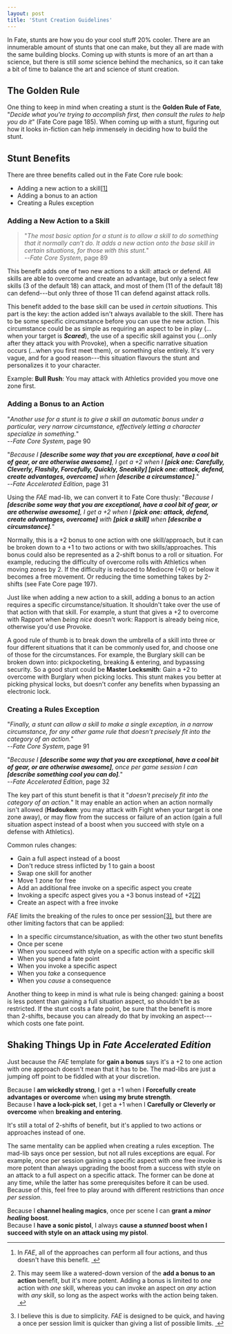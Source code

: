 ```yaml
---
layout: post
title: 'Stunt Creation Guidelines'
---
```


In Fate, stunts are how you do your cool stuff 20% cooler. There are an innumerable amount of stunts that one can make, but they all are made with the same building blocks. Coming up with stunts is more of an art than a science, but there is still *some* science behind the mechanics, so it can take a bit of time to balance the art and science of stunt creation.

<!--more-->

## The Golden Rule
One thing to keep in mind when creating a stunt is the **Golden Rule of Fate**, "*Decide what you're trying to accomplish first, then consult the rules to help you do it*" (Fate Core page 185). When coming up with a stunt, figuring out how it looks in-fiction can help immensely in deciding how to build the stunt.


## Stunt Benefits
There are three benefits called out in the Fate Core rule book:

* Adding a new action to a skill<a href="#fn:1" id="fnref:1" title="see footnote" class="footnote">[1]</a>
* Adding a bonus to an action
* Creating a Rules exception

### Adding a New Action to a Skill
>"*The most basic option for a stunt is to allow a skill to do something that it normally can’t do. It adds a new action onto the base skill in certain situations, for those with this stunt.*"  
--*Fate Core System*, page 89

This benefit adds one of two new actions to a skill: attack or defend. All skills are able to overcome and create an advantage, but only a select few skills (3 of the default 18) can attack, and most of them (11 of the default 18) can defend---but only three of those 11 can defend against attack rolls.

This benefit added to the base skill can be used *in certain situations*. This part is the key: the action added isn't always available to the skill. There has to be some specific circumstance before you can use the new action. This circumstance could be as simple as requiring an aspect to be in play (…when your target is ***Scared***), the use of a specific skill against you (…only after they attack you with Provoke), when a specific narrative situation occurs (…when you first meet them), or something else entirely. It's very vague, and for a good reason---this situation flavours the stunt and personalizes it to your character.

Example: **Bull Rush**: You may attack with Athletics provided you move one zone first.

### Adding a Bonus to an Action
"*Another use for a stunt is to give a skill an automatic bonus under a particular, very narrow circumstance, effectively letting a character specialize in something.*"  
--*Fate Core System*, page 90

"*Because I **[describe some way that you are exceptional, have a cool bit of gear, or are otherwise awesome]**, I get a +2 when I **[pick one: Carefully, Cleverly, Flashily, Forcefully, Quickly, Sneakily] [pick one: attack, defend, create advantages, overcome]** when **[describe a circumstance]**.*"  
--*Fate Accelerated Edition*, page 31

Using the *FAE* mad-lib, we can convert it to Fate Core thusly:  "*Because I **[describe some way that you are exceptional, have a cool bit of gear, or are otherwise awesome]**, I get a +2 when I **[pick one: attack, defend, create advantages, overcome]** with **[pick a skill]** when **[describe a circumstance]**.*"

Normally, this is a +2 bonus to one action with one skill/approach, but it can be broken down to a +1 to two actions or with two skills/approaches. This bonus could also be represented as a 2-shift bonus to a roll or situation. For example, reducing the difficulty of overcome rolls with Athletics when moving zones by 2. If the difficulty is reduced to Mediocre (+0) or below it becomes a free movement. Or reducing the time something takes by 2-shifts (see Fate Core page 197).

Just like when adding a new action to a skill, adding a bonus to an action requires a specific circumstance/situation. It shouldn't take over the use of that action with that skill. For example, a stunt that gives a +2 to overcome with Rapport when *being nice* doesn't work: Rapport is already being nice, otherwise you'd use Provoke.

A good rule of thumb is to break down the umbrella of a skill into three or four different situations that it can be commonly used for, and choose one of those for the circumstances. For example, the Burglary skill can be broken down into: pickpocketing, breaking & entering, and bypassing security. So a good stunt could be **Master Locksmith**: Gain a +2 to overcome with Burglary when picking locks. This stunt makes you better at picking physical locks, but doesn't confer any benefits when bypassing an electronic lock.

### Creating a Rules Exception
"*Finally, a stunt can allow a skill to make a single exception, in a narrow circumstance, for any other game rule that doesn't precisely fit into the category of an action.*"  
--*Fate Core System*, page 91

"*Because I **[describe some way that you are exceptional, have a cool bit of gear, or are otherwise awesome]**, once per game session I can **[describe something cool you can do]**.*"  
--*Fate Accelerated Edition*, page 32

The key part of this stunt benefit is that it "*doesn't precisely fit into the category of an action.*" It may enable an action when an action normally isn't allowed (**Hadouken**: you may attack with Fight when your target is one zone away), or may flow from the success or failure of an action (gain a full situation aspect instead of a boost when you succeed with style on a defense with Athletics).

Common rules changes:

* Gain a full aspect instead of a boost
* Don't reduce stress inflicted by 1 to gain a boost
* Swap one skill for another
* Move 1 zone for free
* Add an additional free invoke on a specific aspect you create
* Invoking a specifc aspect gives you a +3 bonus instead of +2<a href="#fn:2" id="fnref:2" title="see footnote" class="footnote">[2]</a>
* Create an aspect with a free invoke


*FAE* limits the breaking of the rules to once per session<a href="#fn:3" id="fnref:3" title="see footnote" class="footnote">[3]</a>, but there are other limiting factors that can be applied:

* In a specific circumstance/situation, as with the other two stunt benefits
* Once per scene
* When you succeed with style on a specific action with a specific skill
* When you spend a fate point
* When you invoke a specific aspect
* When you *take* a consequence
* When you *cause* a consequence

Another thing to keep in mind is what rule is being changed: gaining a boost is less potent than gaining a full situation aspect, so shouldn't be as restricted. If the stunt costs a fate point, be sure that the benefit is more than 2-shifts, because you can already do that by invoking an aspect---which costs one fate point.

## Shaking Things Up in *Fate Accelerated Edition*
Just because the *FAE* template for **gain a bonus** says it's a +2 to one action with one approach doesn't mean that it has to be. The mad-libs are just a jumping off point to be fiddled with at your discretion.

Because I **am wickedly strong**, I get a +1 when I **Forcefully create advantages or overcome** when **using my brute strength**.  
Because I **have a lock-pick set**, I get a +1 when I **Carefully or Cleverly or overcome** when **breaking and entering**.

It's still a total of 2-shifts of benefit, but it's applied to two actions or approaches instead of one.

The same mentality can be applied when creating a rules exception. The mad-lib says once per session, but not all rules exceptions are equal. For example, once per session gaining a specific aspect with one free invoke is more potent than always upgrading the boost from a success with style on an attack to a full aspect on a specific attack. The former can be done at any time, while the latter has some prerequisites before it can be used. Because of this, feel free to play around with different restrictions than *once per session*.

Because I **channel healing magics**, once per scene I can **grant a *minor healing* boost**.  
Because I **have a sonic pistol**, I always **cause a *stunned* boost when I succeed with style on an attack using my pistol**.

<div class="footnotes">
<hr />
<ol>

<li id="fn:1">
<p>In <em>FAE</em>, all of the approaches can perform all four actions, and thus doesn't have this benefit. <a href="#fnref:1" title="return to article" class="reversefootnote">&#160;&#8617;</a></p>
</li>
<li id="fn:2">
This may seem like a watered-down version of the <strong>add a bonus to an action</strong> benefit, but it's more potent. Adding a bonus is limited to <em>one</em> action with <em>one</em> skill, whereas you can invoke an aspect on <em>any</em> action with <em>any</em> skill, so long as the aspect works with the action being taken. <a href="#fnref:2" title="return to article" class="reversefootnote">&#160;&#8617;</a>
</li>
<li id="fn:3">
<p>I believe this is due to simplicity. <em>FAE</em> is designed to be quick, and having a once per session limit is quicker than giving a list of possible limits. <a href="#fnref:3" title="return to article" class="reversefootnote">&#160;&#8617;</a></p>
</li>

</ol>
</div>
